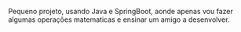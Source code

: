 Pequeno projeto, usando Java e SpringBoot, aonde apenas vou fazer algumas operações matematicas e ensinar um amigo a desenvolver.
